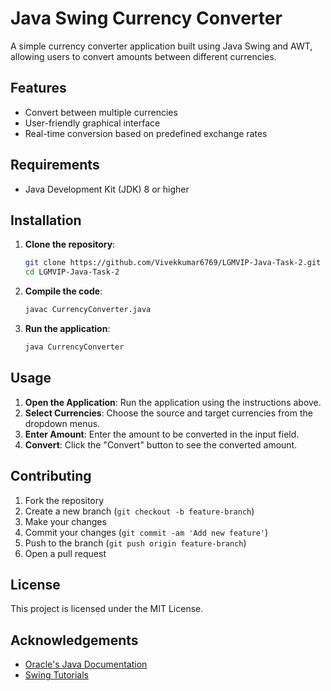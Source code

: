 # Java Swing Currency Converter

A simple currency converter application built using Java Swing and AWT, allowing users to convert amounts between different currencies.

## Features

- Convert between multiple currencies
- User-friendly graphical interface
- Real-time conversion based on predefined exchange rates

## Requirements

- Java Development Kit (JDK) 8 or higher

## Installation

1. **Clone the repository**:

    ```bash
    git clone https://github.com/Vivekkumar6769/LGMVIP-Java-Task-2.git
    cd LGMVIP-Java-Task-2
    ```

2. **Compile the code**:

    ```bash
    javac CurrencyConverter.java
    ```

3. **Run the application**:

    ```bash
    java CurrencyConverter
    ```

## Usage

1. **Open the Application**: Run the application using the instructions above.
2. **Select Currencies**: Choose the source and target currencies from the dropdown menus.
3. **Enter Amount**: Enter the amount to be converted in the input field.
4. **Convert**: Click the "Convert" button to see the converted amount.

## Contributing

1. Fork the repository
2. Create a new branch (`git checkout -b feature-branch`)
3. Make your changes
4. Commit your changes (`git commit -am 'Add new feature'`)
5. Push to the branch (`git push origin feature-branch`)
6. Open a pull request

## License

This project is licensed under the MIT License.

## Acknowledgements

- [Oracle's Java Documentation](https://docs.oracle.com/en/java/)
- [Swing Tutorials](https://docs.oracle.com/javase/tutorial/uiswing/)
